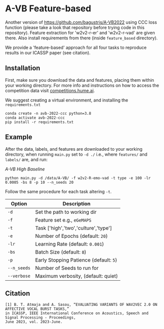 
# A-VB Feature-based
Another version of https://github.com/bagustris/A-VB2022 using CCC loss function (please take a look that repository before trying code in this repository).
Feature extraction for 'w2v2-r-er' and 'w2v2-r-vad' are given there. Also install requirements from there (inside `feature_based` directory).

We provide a 'feature-based' approach for all four tasks to reproduce results in our ICASSP paper (see citation). 

## Installation

First, make sure you download the data and features, placing them within your working directory. For more info and instructions on how to access the competition data visit [competitions.hume.ai](http://www.competitions.hume.ai). 

We suggest creating a virtual environment, and installing the `requirements.txt`

```
conda create -n avb-2022-ccc python=3.8
conda activate avb-2022-ccc
pip install -r requirements.txt
```

## Example

After the data, labels, and features are downloaded to your working directory, when running `main.py` set to `-d ./` i.e., where `features/` and `labels/` are, and run: 

_A-VB High Baseline_

```
python main.py -d /data/A-VB/ -f w2v2-R-emo-vad -t type -e 100 -lr 0.0005 -bs 8 -p 10 --n_seeds 20
```

Follow the same procedure for each task altering `-t`. 


| Option         | Description                                  |
| -------------- | -------------------------------------------- |
| `-d`           | Set the path to working dir                  |
| `-f`           | Feature set e.g., `eGeMAPS`                  |
| `-t`           | Task ['high','two','culture','type']         |
| `-e`           | Number of Epochs (default: `20`)             |
| `-lr`          | Learning Rate  (default: `0.001`)            |
| `-bs`          | Batch Size  (default: `8`)                   |
| `-p`           | Early Stopping Patience (default: `5`)       |
| `--n_seeds`    | Number of Seeds to run for                   |
| `--verbose`    | Maximum verbosity, (default: quiet)          |


## Citation

```
[1] B. T. Atmaja and A. Sasou, “EVALUATING VARIANTS OF WAV2VEC 2.0 ON AFFECTIVE VOCAL BURST TASKS,” 
in ICASSP, IEEE International Conference on Acoustics, Speech and Signal Processing - Proceedings, 
June 2023, vol. 2023-June.
```

